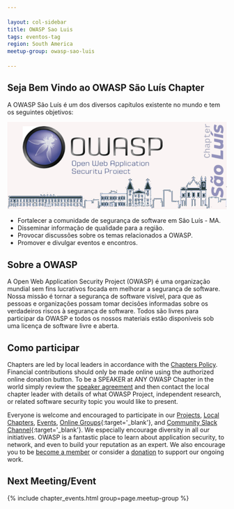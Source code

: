 ```yaml
---

layout: col-sidebar
title: OWASP Sao Luis
tags: eventos-tag
region: South America
meetup-group: owasp-sao-luis

---
```



## Seja Bem Vindo ao OWASP São Luís Chapter
A OWASP São Luís é um dos diversos capítulos existente no mundo e tem os seguintes objetivos:

<img src="https://raw.githubusercontent.com/OWASP/www-chapter-sao-luis/main/assets/images/Logo.png">

- Fortalecer a comunidade de segurança de software em São Luís - MA.
- Disseminar informação de qualidade para a região.
- Provocar discussões sobre os temas relacionados a OWASP.
- Promover e divulgar eventos e encontros.


## Sobre a OWASP
A Open Web Application Security Project (OWASP) é uma organização mundial sem fins lucrativos focada em melhorar a segurança de software. Nossa missão é tornar a segurança de software visível, para que as pessoas e organizações possam tomar decisões informadas sobre os verdadeiros riscos à segurança de software. Todos são livres para participar da OWASP e todos os nossos materiais estão disponíveis sob uma licença de software livre e aberta.

## Como participar 

Chapters are led by local leaders in accordance with the [Chapters Policy](/www-policy/operational/chapters). Financial contributions should only be made online using the authorized online donation button. To be a SPEAKER at ANY OWASP Chapter in the world simply review the [speaker agreement](/www-policy/legal/speaker-agreement) and then contact the local chapter leader with details of what OWASP Project, independent research, or related software security topic you would like to present.

Everyone is welcome and encouraged to participate in our [Projects](/projects/), [Local Chapters](/chapters/), [Events](/events/), [Online Groups](https://groups.google.com/a/owasp.com/){:target='_blank'}, and [Community Slack Channel](https://owasp.slack.com/){:target='_blank'}. We especially encourage diversity in all our initiatives. OWASP is a fantastic place to learn about application security, to network, and even to build your reputation as an expert. We also encourage you to be [become a member](/membership/) or consider a [donation](/donate/) to support our ongoing work.

Next Meeting/Event <!-- You should keep this section as it will populate your meetup events -->
---------------------
{% include chapter_events.html group=page.meetup-group %}

